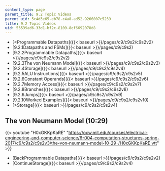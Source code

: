 ```yaml
---
content_type: page
parent_title: 9.2 Topic Videos
parent_uid: 5c4d3e65-eb78-c4a8-ad52-9266007c5239
title: 9.2 Topic Videos
uid: 53539ad6-33d1-bf2c-8109-8cf6692078d8
---
```


*   [<Programmable Datapaths]({{< baseurl >}}/pages/c9/c9s2/c9s2v2)
*   [9.2.1Datapaths and FSMs]({{< baseurl >}}/pages/c9/c9s2)
*   [9.2.2Programmable Datapaths]({{< baseurl >}}/pages/c9/c9s2/c9s2v2)
*   [9.2.3The von Neumann Model]({{< baseurl >}}/pages/c9/c9s2/c9s2v3)
*   [9.2.4Storage]({{< baseurl >}}/pages/c9/c9s2/c9s2v4)
*   [9.2.5ALU Instructions]({{< baseurl >}}/pages/c9/c9s2/c9s2v5)
*   [9.2.6Constant Operands]({{< baseurl >}}/pages/c9/c9s2/c9s2v6)
*   [9.2.7Memory Access]({{< baseurl >}}/pages/c9/c9s2/c9s2v7)
*   [9.2.8Branches]({{< baseurl >}}/pages/c9/c9s2/c9s2v8)
*   [9.2.9Jumps]({{< baseurl >}}/pages/c9/c9s2/c9s2v9)
*   [9.2.10Worked Examples]({{< baseurl >}}/pages/c9/c9s2/c9s2v10)
*   [\>Storage]({{< baseurl >}}/pages/c9/c9s2/c9s2v4)

The von Neumann Model (10:29)
-----------------------------

{{< youtube "H0xGKKpKaRE" "https://ocw.mit.edu/courses/electrical-engineering-and-computer-science/6-004-computation-structures-spring-2017/c9/c9s2/c9s2v3/the-von-neumann-model-10-29-/H0xGKKpKaRE.vtt" >}}

*   [BackProgrammable Datapaths]({{< baseurl >}}/pages/c9/c9s2/c9s2v2)
*   [ContinueStorage]({{< baseurl >}}/pages/c9/c9s2/c9s2v4)